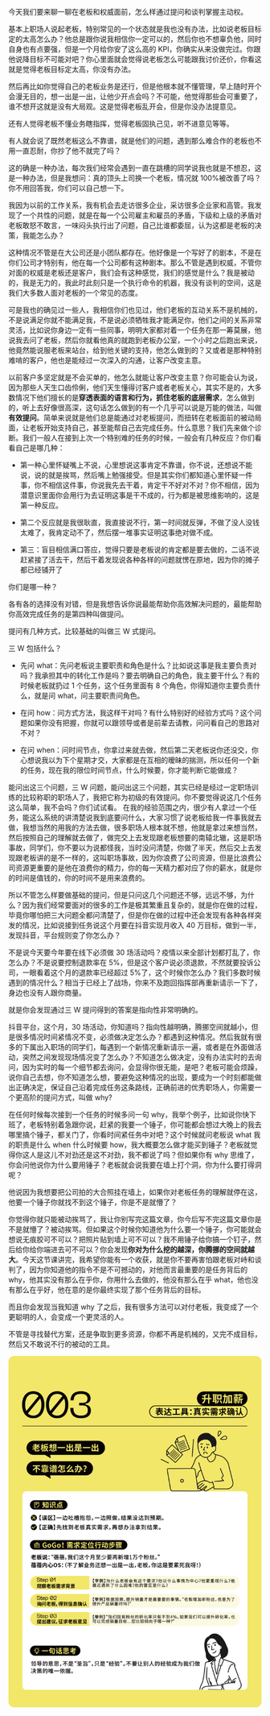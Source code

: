 今天我们要来聊一聊在老板和权威面前，怎么样通过提问和谈判掌握主动权。

基本上职场人说起老板，特别常见的一个状态就是我也没有办法，比如说老板目标定的太高怎么办？他总是跟你说我相信你一定可以的，然后你也不想辜负他，同时自身也有点要强，但是一个月给你安了这么高的 KPI，你确实从来没做完过。你跟他说降目标不可能对吧？你心里面就会觉得说老板怎么可能跟我讨价还价，你看这就是觉得老板目标定太高，你没有办法。

然后再比如你觉得自己的老板业务是还行，但是他根本就不懂管理，早上随时开个会漫无目的，想一出是一出，让他少开点会吗？不可能，他觉得那些会可重要了，谁不想开这就是没有大局观。这是觉得老板乱开会，但是你没办法提意见。

还有人觉得老板不懂业务瞎指挥，觉得老板固执己见，听不进意见等等。

有人就会说了既然老板这么不靠谱，就是他们的问题，遇到那么难合作的老板也不用一直忍耐，你抄了他不就完了吗？

这的确是一种办法，每次我们经常会遇到一直在跳槽的同学说我也就是不想忍，这是一种办法，但是我想问：真的顶头上司换一个老板，情况就 100%被改善了吗？你不用回答我，你们可以自己想一下。

我因为以前的工作关系，我有机会去走访很多企业，采访很多企业家和高管。我发现了一个共性的问题，就是在每一个公司雇主和雇员的矛盾，下级和上级的矛盾对老板敢怒不敢言，一味闷头执行出了问题，自己比谁都委屈，认为这都是老板的决策，我能怎么办？

这种情况不管是在大公司还是小团队都存在。他好像是一个写好了的剧本，不是在你们公司才特别有，他在每一个公司都有这种剧本。那么不管是遇到权威，不管你对面的权威是老板还是客户，我们会有这种感觉，我们的感觉是什么？我是被动的，我是无力的，我此时此刻只是一个执行命令的机器，我没有谈判的空间，这是我们大多数人面对老板的一个常见的态度。

可是我也的确见过一些人，我相信你们也见过，他们老板的互动关系不是机械的，不是说满足你就不能满足我，不是说必须牺牲我才能满足你，他们之间的关系非常灵活，比如说你身边一定有一些同事，明明大家都对着一个任务在那一筹莫展，他说我去问了老板，然后你就看他真的就跑到老板办公室，一个小时之后跑出来说，他竟然能说服老板来站台，给到他关键的支持，他怎么做到的？又或者是那种特别难啃的客户，他也是能经过一次深入的沟通，让客户改变主意。

以前客户多坚定就是不会买单的，他怎么就能让客户改变主意？你可能会认为说，因为那些人天生口齿伶俐，他们天生懂得讨客户或者老板关心，其实不是的，大多数情况下他们擅长的是**穿透表面的语言和行为，抓住老板的底层需求**，怎么做到的，听上去好像很高深，这句话怎么做到的有一个几乎可以说是万能的做法，叫做**有效提问**。简单来说就是他们总是能通过对老板提问，而扭转在老板面前的被动局面，让老板开始支持自己，甚至能帮自己去完成任务。什么意思？我们先来做个诊断。我们一般人在接到上次一个特别难的任务的时候，一般会有几种反应？你们看看自己是哪几种：

- 第一种心里怀疑嘴上不说，心里想说这事肯定不靠谱，你不说，还想说不能说，说的就是挨骂，然后嘴上勉强接受。但是其实你们都知道心里怀疑一件事，你不相信这件事，你说我先去干着，肯定干不好对不对？你不相信，因为潜意识里面你会用行为去证明这事是干不成的，行为都是被思维影响的，这是第一种反应。

- 第二个反应就是我很耿直，我直接说不行，第一时间就反弹，不做了没人没钱太难了，我肯定动不了，然后摆一堆事实证明这事绝对做不成。
- 第三：盲目相信满口答应，觉得只要是老板说的肯定都是要去做的，二话不说赶紧接了活去干，然后干着发现说各种各样的问题就愣在原地，因为你的摊子都已经铺开了

你们是哪一种？

各有各的选择没有对错，但是我想告诉你说最能帮助你高效解决问题的，最能帮助你高效完成任务的是第四种叫做提问。

提问有几种方式，比较基础的叫做三 W 式提问。

三 W 包括什么？

- 先问 what：先问老板说主要职责和角色是什么？比如说这事是我主要负责对吗？我承担其中的转化工作是吗？要去明确自己的角色，我主要干什么？有的时候老板就扔过 1 个任务，这个任务里面有 8 个角色，你得知道你主要负责什么，就是问 what，问主要职责问角色。

- 在问 how：问方式方法，我这样干对吗？有什么特别好的经验方式吗？这个问题如果你没有把握，你就可以跟领导或者是前辈去请教，问问看自己的思路对不对？
- 在问 when：问时间节点，你拿过来就去做，然后第二天老板说你还没交，你心想说我以为下个星期才交，大家都是在互相的暧昧的揣测，所以任何一个新的任务，现在我的限位时间节点，什么时候要，你才能判断它能做成？

能问出这三个问题，三 W 问题，能问出这三个问题，其实已经是经过一定职场训练的比较称职的职场人了，我把它称为初级的有效提问。你不要觉得说这几个任务这么简单，我不会吗？你们试试看。 在我的经验范围之内，很少有人拿过一个任务，能这么系统的讲清楚说我到底要问什么，大家习惯了说老板给我一件事我就去做，我想当然的用我的方法去做，很多职场人根本就不想，他就是拿过来想当然，然后按照自己的理解就去做了，做完交上去发现跟老板想要的南辕北辙，这是职场事故，同学们，你不要以为说都怪我，当时没问清楚，你做了半天，然后交上去发现跟老板讲的是不一样的，这叫职场事故，因为你浪费了公司资源，但是比浪费公司资源更重要的是他在浪费你的精力，你的每一天精力都对应了你的薪水，就是你的时间是值钱的，你的时间不是用来浪费的。

所以不管怎么样要做基础的提问，但是只问这几个问题还不够，远远不够，为什么？因为我们经常要面对的很多的工作是极其繁重且复杂的，就是你在做的过程，毕竟你哪怕把三大问题全都问清楚了，但是你在做的过程中还会发现有各种各样突发的情况，比如说接到任务说这个月要在抖音实现月收入 40 万目标，做到一半，发现抖音，平台规则变了你怎么办？

不是说今天要今年要在线下必须做 30 场活动吗？疫情以来全部计划都打乱了，你怎么办？不是说要控制退款率在 5%，但是这个客户说必须退款，不然就要投诉公司，一眼看着这个月的退款率已经超过 5%了，这个时候你怎么办？我们多数时候遇到的情况什么？相当于已经上了战场，你来不及跑回指挥部再重新请示一下了，身边也没有人跟你商量。

就是你会发现通过三 W 提问得到的答案是指向性非常明确的。

抖音平台，这个月，30 场活动，你知道吗？指向性越明确，腾挪空间就越小，但是很多情况时间紧情况不变，必须做决定怎么办？都遇到这种情况。然后我就有很多的下属出入职场的同学们，每遇到一个新情况重新请示一遍，或者是在外面做活动，突然之间发现现场情况变了怎么办？不知道怎么做决定，没有办法实时的去询问，因为实时的每一个细节都去询问，会显得你很无能，是吧？老板可能会烦躁，说你自己去想，你不知道怎么想，要避免这种情况的出现，要成为一个时刻都能做出正确决定，保证自己沿着完成任务这条路线，正确前进的优秀职场人，你需要一个更高阶的提问方式，叫做 why?

在任何时候每次接到一个任务的时候多问一句 why，我举个例子，比如说你快下班了，老板特别着急跟你说，赶紧的我要一个锤子，你可能都会想过大晚上的我去哪里搞个锤子，都关门了，你看时间紧任务中对吧？这个时候就问老板说 what 我的职责是什么 when 什么时候要 how，我大概要怎么做才能买到锤子？老板就觉得你这人是这儿不对劲还是这不对劲，我不都说了吗？但如果你有 why 思维了，你会问他说你为什么要用锤子？老板就会说我要在墙上打个洞，你为什么要打得洞呢？

他说因为我想要把公司拍的大合照挂在墙上，如果你对老板任务的理解就停在这，他要一个锤子你就找不到这个锤子，你是不是就懵了？

你觉得你就只能被动挨骂了，我让你别写完这篇文章，你今后写不完这篇文章你是不是就懵了？被动挨骂。但如果这个时候你知道他为什么要一个锤子，你可能就会想说无痕胶可不可以？把照片贴到墙上可不可以？我不用锤子给你搞一个钉子，然后给你给你端进去可不可以？你会发现**你对为什么挖的越深，你腾挪的空间就越大**。今天这节课讲完，我希望你能有一个收获，就是你不要再害怕跟老板对峙和谈判了，因为你知道他的指令不是不可撼动的，对他而言最重要的是任务背后的 why，他其实没有那么在乎你，你用什么去做的，他没有那么在乎 what，他也没有那么在乎好，他在意的是你最终实现了那个任务背后的目标。

而且你会发现当我知道 why 了之后，我有很多方法可以对付老板，我变成了一个更聪明的人，会变成一个更灵活的人。

不管是寻找替代方案，还是争取到更多资源，你都不再是机械的，又完不成目标，然后又不敢说不行的被动的工具。

![003](3.%E6%8E%A5%E5%88%B0%E4%BB%BB%E5%8A%A1%E5%90%8E%EF%BC%8C%E7%AC%AC%E4%B8%80%E5%8F%A5%E8%AF%9D%E8%AF%B4%E4%BB%80%E4%B9%88.resource/003.png)

